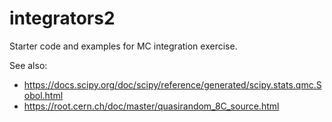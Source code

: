 # integrators2

Starter code and examples for MC integration exercise.

See also:

  * https://docs.scipy.org/doc/scipy/reference/generated/scipy.stats.qmc.Sobol.html
  * https://root.cern.ch/doc/master/quasirandom_8C_source.html
